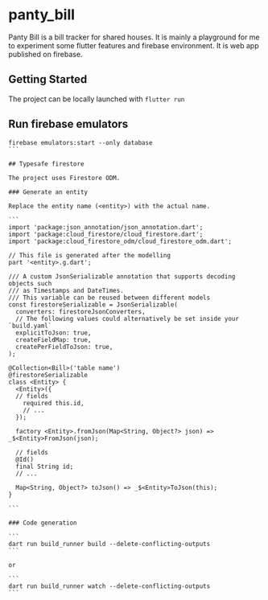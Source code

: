 # panty_bill

Panty Bill is a bill tracker for shared houses.
It is mainly a playground for me to experiment some flutter features and firebase environment.
It is web app published on firebase.

## Getting Started

The project can be locally launched with `flutter run`

## Run firebase emulators

````
firebase emulators:start --only database
```

## Typesafe firestore

The project uses Firestore ODM.

### Generate an entity

Replace the entity name (<entity>) with the actual name.

```
import 'package:json_annotation/json_annotation.dart';
import 'package:cloud_firestore/cloud_firestore.dart';
import 'package:cloud_firestore_odm/cloud_firestore_odm.dart';

// This file is generated after the modelling
part '<entity>.g.dart';

/// A custom JsonSerializable annotation that supports decoding objects such
/// as Timestamps and DateTimes.
/// This variable can be reused between different models
const firestoreSerializable = JsonSerializable(
  converters: firestoreJsonConverters,
  // The following values could alternatively be set inside your `build.yaml`
  explicitToJson: true,
  createFieldMap: true,
  createPerFieldToJson: true,
);

@Collection<Bill>('table name')
@firestoreSerializable
class <Entity> {
  <Entity>({
  // fields
    required this.id,
    // ...
  });

  factory <Entity>.fromJson(Map<String, Object?> json) => _$<Entity>FromJson(json);

  // fields
  @Id()
  final String id;
  // ...

  Map<String, Object?> toJson() => _$<Entity>ToJson(this);
}

```

### Code generation

```
dart run build_runner build --delete-conflicting-outputs
```

or

```
dart run build_runner watch --delete-conflicting-outputs
```
````
